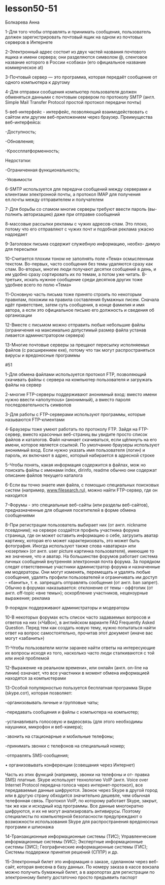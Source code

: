 # lesson50-51
Болкарева Анна

1-Для того чтобы отправлять и принимать сообщения, пользователь должен зарегистрировать почтовый ящик на одном из почтовых серверов в Интернете

2-Электронный адрес состоит из двух частей названия почтового ящика и имени сервера; они разделяются символом @, сленговое название которого в России «собака» (его официальное название коммерческое at)

3-Почтовый сервер ― это программа, которая передаёт сообщение от одного компьютера к другому

4-Для отправки сообщения компьютер пользователя должен обменяться данными с почтовым сервером по протоколу SMTP (англ. Simple Mail Transfer Protocol простой протокол передачи почты)

5-веб-интерфейс - интерфейс, позволяющий взаимодействовать с сайтом или другим веб-приложением через браузер. Преимущества веб-интерфейса:

  -Доступность;

  -Обновления;

  -Кроссплатформенность;

Недостатки:

  -Ограниченная функциональность;

  -Уязвимости

6-SMTP используется для передачи сообщений между серверами и клиентами электронной почты, а протокол IMAP для получения ел.почты между отправителем и получателем

7-Для борьбы со спамом многие серверы требуют ввести пароль (вы- полнить авторизацию) даже при отправке сообщений

8-массовые рассылки рекламы с чужих адресов-спам. Это плохо, потому что его отправляют с чужих почт и подобная реклама ужасно надоедает

9-Заголовок письма содержит служебную информацию, необхо- димую для пересылки

10-Считается плохим тоном не заполнять поле «Тема» осмысленным текстом. Во-первых, часто сообщения без темы удаляются сразу как спам. Во-вторых, многие люди получают десятки сообщений в день, и им удобно сразу сортировать их по темам, а потом уже читать. В-третьих, искать нужное сообщение среди десятков других тоже удобнее всего по полю «Тема»

11-Основную часть письма тоже принято строить по некоторым правилам, похожим на правила составления бумажных писем. Сначала идёт приветствие, затем суть сообщения, в конце фамилия и имя автора, а если это официальное письмо его должность и сведения об организации

12-Вместе с письмом можно отправить любые небольшие файлы (ограничения на максимально допустимый размер файла устанав ливается администратором сервера)

13-Многие почтовые серверы за прещают пересылку исполняемых файлов (с расширением ехе), потому что так могут распространяться вирусы и вредоносные программы

 #51

1-Для обмена файлами используется протокол FTP, позволяющий скачивать файлы с сервера на компьютер пользователя и загружать файлы на сервер

2-многие FTP-серверы поддерживают анонимный вход: вместо имени нужно ввести «апoпymous» (анонимный), а вместо пароля последовательность символов

3-Для работы с FTP-серверами используют программы, которые называются FTP-клиентами

4-Браузеры тоже умеют работать по протоколу FTP. Зайдя на FTP-сервер, вместо красочных веб-страниц вы увидите просто список файлов и каталогов. Файл начинает скачиваться, если щёлкнуть на его имени, которое является ссылкой. По умолчанию браузеры используют анонимный вход. Если нужно указать имя пользователя (логин) и пароль, их включают в адрес, который набирается в адресной строке

5-Чтобы понять, какая информация содержится в файлах, мож но поискать файлы с именами index, dirinfo, readme обычно они содержат описание файлов текущего каталога

6-Если вы точно знаете имя файла, с помощью специальных поисковых систем (например, www.filesearch.ru), можно найти FTP-сервер, где он находится

7-Форумы - это специальные веб-сайты (или разделы веб-сайтов), предназначенные для общения посетителей в форме обмена сообщениями

8-При регистрации пользователь выбирает ник (от англ. nickname псевдоним); на сервере создаётся профиль участника форума страница, где он может оставить информацию о себе, загрузить аватар картинку, которая его может характеризовать, это может быть фотография. Иногда используют также слова «аватарка» или «юзерпик» (от англ. user picture картинка пользователя), имеющие то же значение, что и аватар. На большинстве форумов работает система личных сообщений внутренняя электронная почта форума. За порядком следят ответственные участники администратор форума и назначенные им модераторы. Они могут изменять, перемещать и удалять любые сообщения, удалять профили пользователей и ограничивать им доступ - «банить», т. е. запрещать отправлять сообщения (от англ. ban запрет). Обычно в форумах наказывается: отклонение от темы - оффтопик (от англ. off-topic «вне темы»); оскорбление участников, нецензурные выражения; реклама

9-порядок поддерживают администраторы и модераторы

10-В некоторых форумах есть список часто задаваемых вопросов и ответов на них («ЧаВо»), в английском варианте FAQ Frequently Asked Question. Перед тем как создать новую тему, нужно попытаться найти ответ на вопрос самостоятельно, прочитав этот документ (иначе вас могут «забанить»)

11-Чтобы пользователи могли заранее найти ответы на интересующие их вопросы исходя из того, насколько часто люди сталкиваются с той или иной проблемой

12-Выражение «в реальном времени», или онлайн (англ. on-line на линии) означает, что все участники в момент обмена информацией находятся за компьютерами

13-Особой популярностью пользуется бесплатная программа Skype (skypе.сот), которая позволяет:

-организовывать личные и групповые чаты;

-передавать сообщения и файлы с компьютера на компьютер;

-устанавливать голосовую и видеосвязь (для этого необходимы наушники, микрофон и веб-камера); 

-звонить на стационарные и мобильные телефоны; 

-принимать звонки с телефонов на специальный номер;

-отправлять SMS-сообщения; 

• организовывать конференции (совещания через Интернет)

Часть из этих функций (например, звонки на телефоны и от- правка SMS) платные. Skype использует технологию VoIP (англ. Voice over Internet Protocol передача голоса через интернет-протокол), все передаваемые данные шифруются. Звонок через Skype в другой город или в другую страну обходится значительно дешевле, чем обычная телефонная связь. Протокол VoIP, по которому работает Skype, закрыт, так же как и исходный код программы. Все данные многократно шифруются, и их не могут анализировать антивирусы. Поэтому специалисты по компьютерной безопасности предупреждают о возможности использования Skyре для распространения вредоносных программ и шпионажа

14-Транзакционные информационные системы (ТИС); Управленческие информационные системы (УИС); Экспертные информационные системы (ЭИС); Географические информационные системы (ГИС); Системы поддержки принятия решений (СППР) и др.

15-Электронный билет это информация о заказе, сделанном через веб-сайт, которая внесена в базу данных. По номеру заказа в кассе вокзала можно получить бумажный билет, а в аэропортах для регистрации по электронному билету достаточно просто предъявить паспорт
